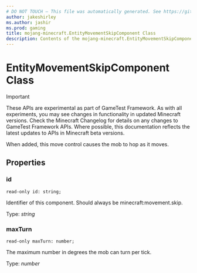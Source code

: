 ```yaml
---
# DO NOT TOUCH — This file was automatically generated. See https://github.com/Mojang/MinecraftScriptingApiDocsGenerator to modify descriptions, examples, etc.
author: jakeshirley
ms.author: jashir
ms.prod: gaming
title: mojang-minecraft.EntityMovementSkipComponent Class
description: Contents of the mojang-minecraft.EntityMovementSkipComponent class.
---
```

# EntityMovementSkipComponent Class
>[!IMPORTANT]
>These APIs are experimental as part of GameTest Framework. As with all experiments, you may see changes in functionality in updated Minecraft versions. Check the Minecraft Changelog for details on any changes to GameTest Framework APIs. Where possible, this documentation reflects the latest updates to APIs in Minecraft beta versions.


When added, this move control causes the mob to hop as it moves.

## Properties
### **id**
`read-only id: string;`

Identifier of this component. Should always be minecraft:movement.skip.

Type: *string*


### **maxTurn**
`read-only maxTurn: number;`

The maximum number in degrees the mob can turn per tick.

Type: *number*





